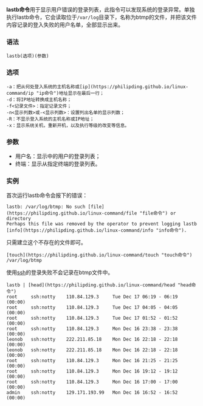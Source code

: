 **lastb命令**用于显示用户错误的登录列表，此指令可以发现系统的登录异常。单独执行lastb命令，它会读取位于`/var/log`目录下，名称为btmp的文件，并把该文件内容记录的登入失败的用户名单，全部显示出来。

### 语法  

```
lastb(选项)(参数)
```

### 选项  

```
-a：把从何处登入系统的主机名称或[ip](https://philipding.github.io/linux-command/ip "ip命令")地址显示在最后一行；
-d：将IP地址转换成主机名称；
-f<记录文件>：指定记录文件；
-n<显示列数>或-<显示列数>：设置列出名单的显示列数；
-R：不显示登入系统的主机名称或IP地址；
-x：显示系统关机，重新开机，以及执行等级的改变等信息。
```

### 参数  

*   用户名：显示中的用户的登录列表；
*   终端：显示从指定终端的登录列表。

### 实例  

首次运行lastb命令会报下的错误：

```
lastb: /var/log/btmp: No such [file](https://philipding.github.io/linux-command/file "file命令") or directory
Perhaps this file was removed by the operator to prevent logging lastb [info](https://philipding.github.io/linux-command/info "info命令").
```

只需建立这个不存在的文件即可。

```
[touch](https://philipding.github.io/linux-command/touch "touch命令") /var/log/btmp
```

使用[ssh](https://philipding.github.io/linux-command/ssh "ssh命令")的登录失败不会记录在btmp文件中。

```
lastb | [head](https://philipding.github.io/linux-command/head "head命令")
root     ssh:notty    110.84.129.3     Tue Dec 17 06:19 - 06:19  (00:00)
root     ssh:notty    110.84.129.3     Tue Dec 17 04:05 - 04:05  (00:00)
root     ssh:notty    110.84.129.3     Tue Dec 17 01:52 - 01:52  (00:00)
root     ssh:notty    110.84.129.3     Mon Dec 16 23:38 - 23:38  (00:00)
leonob   ssh:notty    222.211.85.18    Mon Dec 16 22:18 - 22:18  (00:00)
leonob   ssh:notty    222.211.85.18    Mon Dec 16 22:18 - 22:18  (00:00)
root     ssh:notty    110.84.129.3     Mon Dec 16 21:25 - 21:25  (00:00)
root     ssh:notty    110.84.129.3     Mon Dec 16 19:12 - 19:12  (00:00)
root     ssh:notty    110.84.129.3     Mon Dec 16 17:00 - 17:00  (00:00)
admin    ssh:notty    129.171.193.99   Mon Dec 16 16:52 - 16:52  (00:00)
```